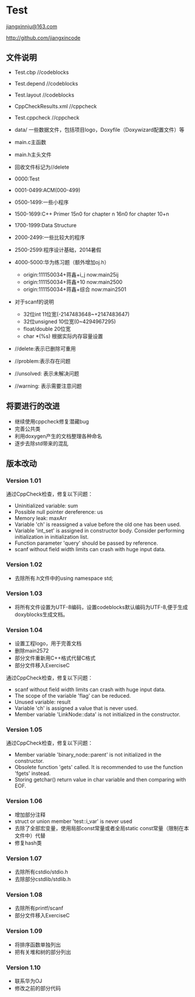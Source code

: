 # Test

jiangxinnju@163.com

http://github.com/jiangxincode

## 文件说明

* Test.cbp //codeblocks
* Test.depend //codeblocks
* Test.layout //codeblocks

* CppCheckResults.xml //cppcheck
* Test.cppcheck //cppcheck

* data/ 一些数据文件，包括项目logo，Doxyfile（Doxywizard配置文件）等

* main.c主函数
* main.h主头文件

* 回收文件标记为//delete
* 0000:Test
* 0001-0499:ACM(000-499)
* 0500-1499:一些小程序
* 1500-1699:C++ Primer 15n0 for chapter n 16n0 for chapter 10+n
* 1700-1999:Data Structure
* 2000-2499:一些比较大的程序
* 2500-2599:程序设计基础，2014暑假
* 4000-5000:华为练习题（额外增加oj.h）

	* origin:111150034+蒋鑫+i_j now:main25ij
	* origin:111150034+蒋鑫+10 now:main2500
	* origin:111150034+蒋鑫+综合 now:main2501


* 对于scanf的说明
	* 32位int 11位宽(-2147483648~+2147483647)
	* 32位unsigned 10位宽(0~4294967295)
	* float/double 20位宽
	* char *(%s) 根据实际内存容量设置

* //delete:表示已删除可重用
* //problem:表示存在问题
* //unsolved: 表示未解决问题
* //warning: 表示需要注意问题

## 将要进行的改进

* 继续使用cppcheck修复潜藏bug
* 完善公共类
* 利用doxygen产生的文档整理各种命名
* 逐步去除std带来的混乱

## 版本改动

### Version 1.01

通过CppCheck检查，修复以下问题：

* Uninitialized variable: sum
* Possible null pointer dereference: us
* Memory leak: maxArr
* Variable 'ch' is reassigned a value before the old one has been used.
* Variable 'int_set' is assigned in constructor body. Consider performing initialization in initialization list.
* Function parameter 'query' should be passed by reference.
* scanf without field width limits can crash with huge input data.

### Version 1.02

* 去除所有.h文件中的using namespace std;

### Version 1.03

* 将所有文件设置为UTF-8编码，设置codeblocks默认编码为UTF-8,便于生成doxyblocks生成文档。

### Version 1.04

* 设置工程logo，用于完善文档
* 删除main2572
* 部分文件重新用C++格式代替C格式
* 部分文件移入ExerciseC

通过CppCheck检查，修复以下问题：

* scanf without field width limits can crash with huge input data.
* The scope of the variable 'flag' can be reduced.
* Unused variable: result
* Variable 'ch' is assigned a value that is never used.
* Member variable 'LinkNode<int>::data' is not initialized in the constructor.

### Version 1.05

通过CppCheck检查，修复以下问题：

* Member variable 'binary_node::parent' is not initialized in the constructor.
* Obsolete function 'gets' called. It is recommended to use the function 'fgets' instead.
* Storing getchar() return value in char variable and then comparing with EOF.

### Version 1.06

* 增加部分注释
* struct or union member 'test::i_var' is never used
* 去除了全部宏变量，使用局部const常量或者全局static const常量（限制在本文件中）代替
* 修复hash类

### Version 1.07

* 去除所有cstdio/stdio.h
* 去除部分cstdlib/stdlib.h

### Version 1.08

* 去除所有printf/scanf
* 部分文件移入ExerciseC

### Version 1.09

* 将排序函数单独列出
* 把有关堆和树的部分列出

### Version 1.10

* 联系华为OJ
* 修改之前的部分代码